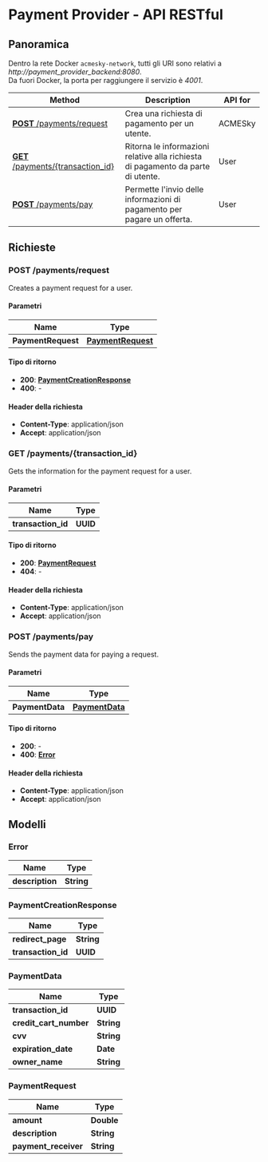 # Payment Provider - API RESTful

## Panoramica

Dentro la rete Docker `acmesky-network`, tutti gli URI sono relativi a *http://payment_provider_backend:8080*.  
Da fuori Docker, la porta per raggiungere il servizio è *4001*.

| Method                                                   | Description                                                                      | API for |
|----------------------------------------------------------|----------------------------------------------------------------------------------|---------|
| [**POST** /payments/request](#createpaymentrequest)      | Crea una richiesta di pagamento per un utente.                                   | ACMESky |
| [**GET** /payments/{transaction_id}](#getpaymentdetails) | Ritorna le informazioni relative alla richiesta di pagamento da parte di utente. | User    |
| [**POST** /payments/pay](#sendpayment)                   | Permette l'invio delle informazioni di pagamento per pagare un offerta.          | User    |

## Richieste

<a name="createPaymentRequest"></a>
### **POST** /payments/request
Creates a payment request for a user.

#### Parametri

| Name               | Type                                           |
|--------------------|------------------------------------------------|
| **PaymentRequest** | [**PaymentRequest**](#paymentrequest) |

#### Tipo di ritorno

- **200**: [**PaymentCreationResponse**](#paymentcreationresponse)
- **400**: -

#### Header della richiesta

- **Content-Type**: application/json
- **Accept**: application/json

<a name="getPaymentDetails"></a>
### **GET** /payments/{transaction_id}
Gets the information for the payment request for a user.

#### Parametri

| Name                | Type     |
|---------------------|----------|
| **transaction\_id** | **UUID** |

#### Tipo di ritorno

- **200**: [**PaymentRequest**](#paymentrequest)
- **404**: -

#### Header della richiesta

- **Content-Type**: application/json
- **Accept**: application/json

<a name="sendPayment"></a>
### **POST** /payments/pay
Sends the payment data for paying a request.

#### Parametri

| Name            | Type                                     |
|-----------------|------------------------------------------|
| **PaymentData** | [**PaymentData**](#paymentdata) |

#### Tipo di ritorno

- **200**: -
- **400**: [**Error**](#error)

#### Header della richiesta

- **Content-Type**: application/json
- **Accept**: application/json


## Modelli

<a name="error"></a>
### Error

| Name            | Type       |
|-----------------|------------|
| **description** | **String** |

<a name="paymentcreationresponse"></a>
### PaymentCreationResponse

| Name                | Type       |
|---------------------|------------|
| **redirect\_page**  | **String** |
| **transaction\_id** | **UUID**   |

<a name="paymentdata"></a>
### PaymentData

| Name                     | Type       |
|--------------------------|------------|
| **transaction\_id**      | **UUID**   |
| **credit\_cart\_number** | **String** |
| **cvv**                  | **String** |
| **expiration\_date**     | **Date**   |
| **owner\_name**          | **String** |

<a name="paymentrequest"></a>
### PaymentRequest

| Name                  | Type       |
|-----------------------|------------|
| **amount**            | **Double** |
| **description**       | **String** |
| **payment\_receiver** | **String** |